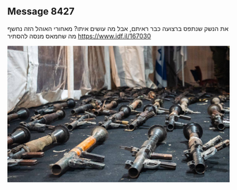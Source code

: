 ## Message 8427

את הנשק שנתפס ברצועה כבר ראיתם, אבל מה עושים איתו?
מאחורי האוהל הזה נחשף מה שחמאס מנסה להסתיר
https://www.idf.il/167030

![Photo](./8427/8427_photo.jpg)
